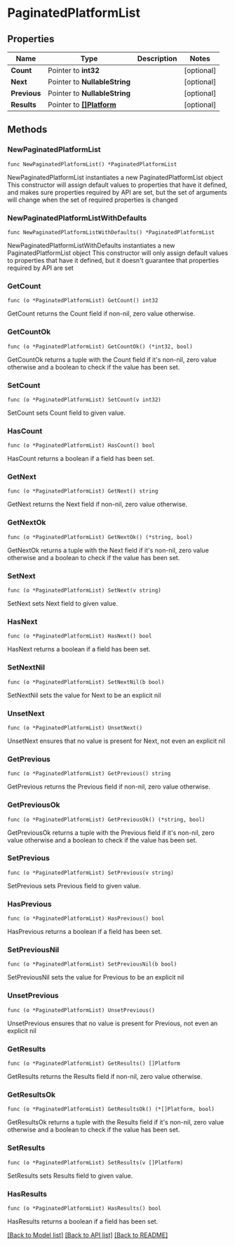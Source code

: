 # PaginatedPlatformList

## Properties

Name | Type | Description | Notes
------------ | ------------- | ------------- | -------------
**Count** | Pointer to **int32** |  | [optional] 
**Next** | Pointer to **NullableString** |  | [optional] 
**Previous** | Pointer to **NullableString** |  | [optional] 
**Results** | Pointer to [**[]Platform**](Platform.md) |  | [optional] 

## Methods

### NewPaginatedPlatformList

`func NewPaginatedPlatformList() *PaginatedPlatformList`

NewPaginatedPlatformList instantiates a new PaginatedPlatformList object
This constructor will assign default values to properties that have it defined,
and makes sure properties required by API are set, but the set of arguments
will change when the set of required properties is changed

### NewPaginatedPlatformListWithDefaults

`func NewPaginatedPlatformListWithDefaults() *PaginatedPlatformList`

NewPaginatedPlatformListWithDefaults instantiates a new PaginatedPlatformList object
This constructor will only assign default values to properties that have it defined,
but it doesn't guarantee that properties required by API are set

### GetCount

`func (o *PaginatedPlatformList) GetCount() int32`

GetCount returns the Count field if non-nil, zero value otherwise.

### GetCountOk

`func (o *PaginatedPlatformList) GetCountOk() (*int32, bool)`

GetCountOk returns a tuple with the Count field if it's non-nil, zero value otherwise
and a boolean to check if the value has been set.

### SetCount

`func (o *PaginatedPlatformList) SetCount(v int32)`

SetCount sets Count field to given value.

### HasCount

`func (o *PaginatedPlatformList) HasCount() bool`

HasCount returns a boolean if a field has been set.

### GetNext

`func (o *PaginatedPlatformList) GetNext() string`

GetNext returns the Next field if non-nil, zero value otherwise.

### GetNextOk

`func (o *PaginatedPlatformList) GetNextOk() (*string, bool)`

GetNextOk returns a tuple with the Next field if it's non-nil, zero value otherwise
and a boolean to check if the value has been set.

### SetNext

`func (o *PaginatedPlatformList) SetNext(v string)`

SetNext sets Next field to given value.

### HasNext

`func (o *PaginatedPlatformList) HasNext() bool`

HasNext returns a boolean if a field has been set.

### SetNextNil

`func (o *PaginatedPlatformList) SetNextNil(b bool)`

 SetNextNil sets the value for Next to be an explicit nil

### UnsetNext
`func (o *PaginatedPlatformList) UnsetNext()`

UnsetNext ensures that no value is present for Next, not even an explicit nil
### GetPrevious

`func (o *PaginatedPlatformList) GetPrevious() string`

GetPrevious returns the Previous field if non-nil, zero value otherwise.

### GetPreviousOk

`func (o *PaginatedPlatformList) GetPreviousOk() (*string, bool)`

GetPreviousOk returns a tuple with the Previous field if it's non-nil, zero value otherwise
and a boolean to check if the value has been set.

### SetPrevious

`func (o *PaginatedPlatformList) SetPrevious(v string)`

SetPrevious sets Previous field to given value.

### HasPrevious

`func (o *PaginatedPlatformList) HasPrevious() bool`

HasPrevious returns a boolean if a field has been set.

### SetPreviousNil

`func (o *PaginatedPlatformList) SetPreviousNil(b bool)`

 SetPreviousNil sets the value for Previous to be an explicit nil

### UnsetPrevious
`func (o *PaginatedPlatformList) UnsetPrevious()`

UnsetPrevious ensures that no value is present for Previous, not even an explicit nil
### GetResults

`func (o *PaginatedPlatformList) GetResults() []Platform`

GetResults returns the Results field if non-nil, zero value otherwise.

### GetResultsOk

`func (o *PaginatedPlatformList) GetResultsOk() (*[]Platform, bool)`

GetResultsOk returns a tuple with the Results field if it's non-nil, zero value otherwise
and a boolean to check if the value has been set.

### SetResults

`func (o *PaginatedPlatformList) SetResults(v []Platform)`

SetResults sets Results field to given value.

### HasResults

`func (o *PaginatedPlatformList) HasResults() bool`

HasResults returns a boolean if a field has been set.


[[Back to Model list]](../README.md#documentation-for-models) [[Back to API list]](../README.md#documentation-for-api-endpoints) [[Back to README]](../README.md)


